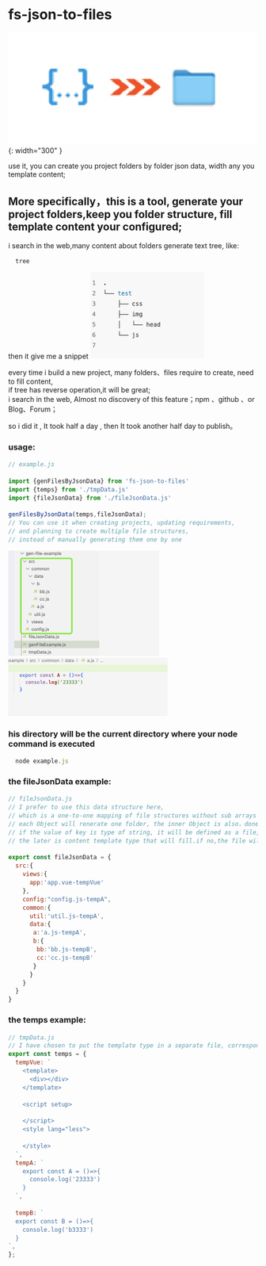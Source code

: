 # fs-json-to-files

![](/images/tool-icon.png){: width="300" }

use it, you can create you project folders by folder json data, width any you template content;

## More specifically，this is a tool, generate your project folders,keep you folder structure, fill template content your configured;  

i search in the web,many content about folders generate text tree, like:
```js
  tree 
```

then it give me a snippet
![](/images/tree-result-text.png)  

every time i build a new project, many folders、files require to create, need to fill content,  
if tree has reverse operation,it will be great;  
i search in the web, Almost no discovery of this feature；npm 、github 、or Blog、Forum；  

so i did it , It took half a day , then It took another half day to publish。

### usage:  

```js
// example.js

import {genFilesByJsonData} from 'fs-json-to-files'
import {temps} from './tmpData.js'
import {fileJsonData} from './fileJsonData.js'

genFilesByJsonData(temps,fileJsonData);
// You can use it when creating projects, updating requirements, 
// and planning to create multiple file structures,
// instead of manually generating them one by one

```

![](/images/generated-folders.png)  
![](/images/generated-temp.png)  

### his directory will be the current directory where your node command is executed
```js
  node example.js
```

### the fileJsonData example:

```js
// fileJsonData.js
// I prefer to use this data structure here, 
// which is a one-to-one mapping of file structures without sub arrays such as children
// each Object will renerate one folder, the inner Object is also，done and done,
// if the value of key is type of string, it will be defined as a file,it can be followed a '-' ,
// the later is content template type that will fill.if no,the file will a empty file, no bad impact.

export const fileJsonData = {
  src:{
    views:{
      app:'app.vue-tempVue'
    },
    config:"config.js-tempA",
    common:{
      util:'util.js-tempA',
      data:{
       a:'a.js-tempA',
       b:{
        bb:'bb.js-tempB',
        cc:'cc.js-tempB'
       }
      }
    }
  }
}
```


### the temps example:

```js
// tmpData.js
// I have chosen to put the template type in a separate file, corresponding to the template in the JSON data file just now
export const temps = {
  tempVue: `
    <template>
      <div></div>
    </template>
    
    <script setup>
    
    </script>
    <style lang="less">
    
    </style>
  `,
  tempA: `
    export const A = ()=>{
      console.log('23333')
    }
  `,

  tempB: `
  export const B = ()=>{
    console.log('b3333')
  }
`,
};

```




